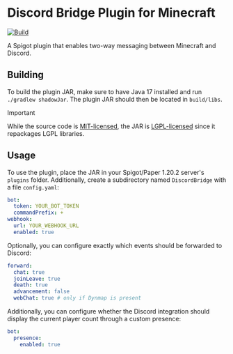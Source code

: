 # Discord Bridge Plugin for Minecraft

[![Build](https://github.com/fwcd/mc-discord-bridge/actions/workflows/build.yml/badge.svg)](https://github.com/fwcd/mc-discord-bridge/actions/workflows/build.yml)

A Spigot plugin that enables two-way messaging between Minecraft and Discord.

## Building

To build the plugin JAR, make sure to have Java 17 installed and run `./gradlew shadowJar`. The plugin JAR should then be located in `build/libs`.

> [!IMPORTANT]
> While the source code is [MIT-licensed](./LICENSE), the JAR is [LGPL-licensed](./src/main/resources/LICENSE) since it repackages LGPL libraries.

## Usage

To use the plugin, place the JAR in your Spigot/Paper 1.20.2 server's `plugins` folder. Additionally, create a subdirectory named `DiscordBridge` with a file `config.yaml`:

```yaml
bot:
  token: YOUR_BOT_TOKEN
  commandPrefix: +
webhook:
  url: YOUR_WEBHOOK_URL
  enabled: true
```

Optionally, you can configure exactly which events should be forwarded to Discord:

```yaml
forward:
  chat: true
  joinLeave: true
  death: true
  advancement: false
  webChat: true # only if Dynmap is present
```

Additionally, you can configure whether the Discord integration should display the current player count through a custom presence:

```yaml
bot:
  presence:
    enabled: true
```
